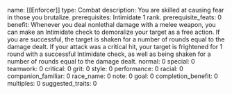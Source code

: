 name: [[Enforcer]]
type: Combat
description: You are skilled at causing fear in those you brutalize.
prerequisites: Intimidate 1 rank.
prerequisite_feats: 0
benefit: Whenever you deal nonlethal damage with a melee weapon, you can make an Intimidate check to demoralize your target as a free action. If you are successful, the target is shaken for a number of rounds equal to the damage dealt. If your attack was a critical hit, your target is frightened for 1 round with a successful Intimidate check, as well as being shaken for a number of rounds equal to the damage dealt.
normal: 0
special: 0
teamwork: 0
critical: 0
grit: 0
style: 0
performance: 0
racial: 0
companion_familiar: 0
race_name: 0
note: 0
goal: 0
completion_benefit: 0
multiples: 0
suggested_traits: 0
